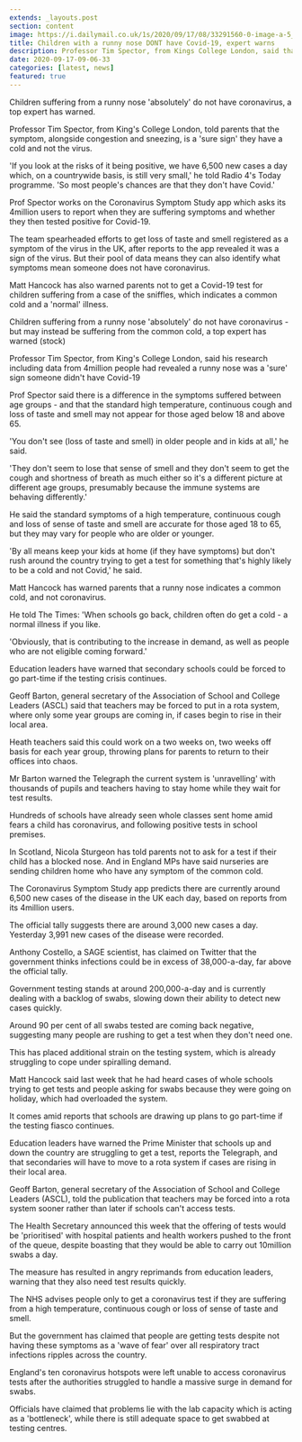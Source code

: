 ```yaml
---
extends: _layouts.post
section: content
image: https://i.dailymail.co.uk/1s/2020/09/17/08/33291560-0-image-a-5_1600328797158.jpg 
title: Children with a runny nose DONT have Covid-19, expert warns 
description: Professor Tim Spector, from Kings College London, said that a runny nose, congestion and sneezing were a sure sign a child was suffering from the common cold and not coronavirus. 
date: 2020-09-17-09-06-33 
categories: [latest, news] 
featured: true 
--- 
```

Children suffering from a runny nose 'absolutely' do not have coronavirus, a top expert has warned.

Professor Tim Spector, from King's College London, told parents that the symptom, alongside congestion and sneezing, is a 'sure sign' they have a cold and not the virus.

'If you look at the risks of it being positive, we have 6,500 new cases a day which, on a countrywide basis, is still very small,' he told Radio 4's Today programme. 'So most people's chances are that they don't have Covid.'

Prof Spector works on the Coronavirus Symptom Study app which asks its 4million users to report when they are suffering symptoms and whether they then tested positive for Covid-19.

The team spearheaded efforts to get loss of taste and smell registered as a symptom of the virus in the UK, after reports to the app revealed it was a sign of the virus. But their pool of data means they can also identify what symptoms mean someone does not have coronavirus. 

Matt Hancock has also warned parents not to get a Covid-19 test for children suffering from a case of the sniffles, which indicates a common cold and a 'normal' illness. 

Children suffering from a runny nose 'absolutely' do not have coronavirus - but may instead be suffering from the common cold, a top expert has warned (stock)

Professor Tim Spector, from King's College London, said his research including data from 4million people had revealed a runny nose was a 'sure' sign someone didn't have Covid-19

Prof Spector said there is a difference in the symptoms suffered between age groups - and that the standard high temperature, continuous cough and loss of taste and smell may not appear for those aged below 18 and above 65.

'You don't see (loss of taste and smell) in older people and in kids at all,' he said.

'They don't seem to lose that sense of smell and they don't seem to get the cough and shortness of breath as much either so it's a different picture at different age groups, presumably because the immune systems are behaving differently.'

He said the standard symptoms of a high temperature, continuous cough and loss of sense of taste and smell are accurate for those aged 18 to 65, but they may vary for people who are older or younger. 

'By all means keep your kids at home (if they have symptoms) but don't rush around the country trying to get a test for something that's highly likely to be a cold and not Covid,' he said.

Matt Hancock has warned parents that a runny nose indicates a common cold, and not coronavirus.

He told The Times: 'When schools go back, children often do get a cold - a normal illness if you like.

'Obviously, that is contributing to the increase in demand, as well as people who are not eligible coming forward.'





Education leaders have warned that secondary schools could be forced to go part-time if the testing crisis continues.

Geoff Barton, general secretary of the Association of School and College Leaders (ASCL) said that teachers may be forced to put in a rota system, where only some year groups are coming in, if cases begin to rise in their local area.

Heath teachers said this could work on a two weeks on, two weeks off basis for each year group, throwing plans for parents to return to their offices into chaos.

Mr Barton warned the Telegraph the current system is 'unravelling' with thousands of pupils and teachers having to stay home while they wait for test results.

Hundreds of schools have already seen whole classes sent home amid fears a child has coronavirus, and following positive tests in school premises. 

In Scotland, Nicola Sturgeon has told parents not to ask for a test if their child has a blocked nose. And in England MPs have said nurseries are sending children home who have any symptom of the common cold. 

The Coronavirus Symptom Study app predicts there are currently around 6,500 new cases of the disease in the UK each day, based on reports from its 4million users.

The official tally suggests there are around 3,000 new cases a day. Yesterday 3,991 new cases of the disease were recorded.

Anthony Costello, a SAGE scientist, has claimed on Twitter that the government thinks infections could be in excess of 38,000-a-day, far above the official tally.

Government testing stands at around 200,000-a-day and is currently dealing with a backlog of swabs, slowing down their ability to detect new cases quickly.

Around 90 per cent of all swabs tested are coming back negative, suggesting many people are rushing to get a test when they don't need one.

This has placed additional strain on the testing system, which is already struggling to cope under spiralling demand.

Matt Hancock said last week that he had heard cases of whole schools trying to get tests and people asking for swabs because they were going on holiday, which had overloaded the system.

It comes amid reports that schools are drawing up plans to go part-time if the testing fiasco continues.

Education leaders have warned the Prime Minister that schools up and down the country are struggling to get a test, reports the Telegraph, and that secondaries will have to move to a rota system if cases are rising in their local area.

Geoff Barton, general secretary of the Association of School and College Leaders (ASCL), told the publication that teachers may be forced into a rota system sooner rather than later if schools can't access tests.

The Health Secretary announced this week that the offering of tests would be 'prioritised' with hospital patients and health workers pushed to the front of the queue, despite boasting that they would be able to carry out 10million swabs a day.

The measure has resulted in angry reprimands from education leaders, warning that they also need test results quickly.

The NHS advises people only to get a coronavirus test if they are suffering from a high temperature, continuous cough or loss of sense of taste and smell.

But the government has claimed that people are getting tests despite not having these symptoms as a 'wave of fear' over all respiratory tract infections ripples across the country.

England's ten coronavirus hotspots were left unable to access coronavirus tests after the authorities struggled to handle a massive surge in demand for swabs.

Officials have claimed that problems lie with the lab capacity which is acting as a 'bottleneck', while there is still adequate space to get swabbed at testing centres.  

